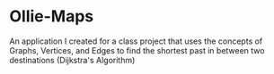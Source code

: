 # Ollie-Maps
An application I created for a class project that uses the concepts of Graphs, Vertices, and Edges to find the shortest past in between two destinations (Dijkstra's Algorithm)
